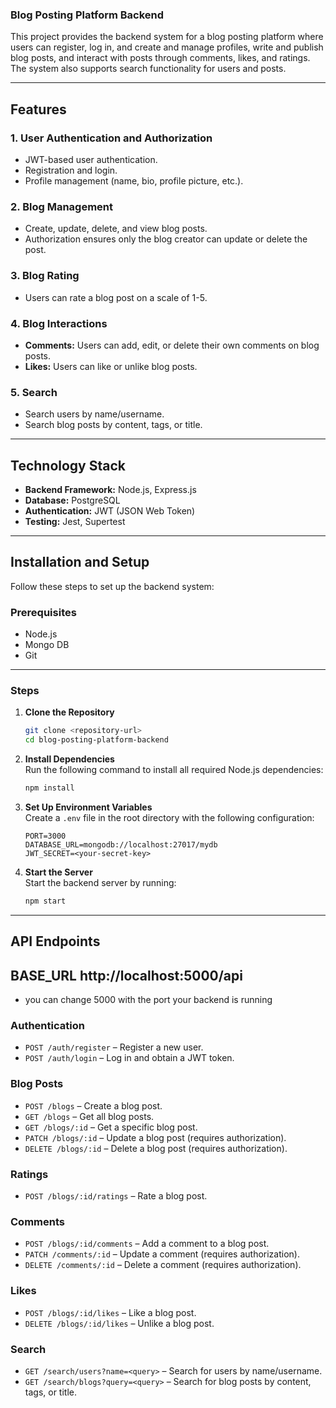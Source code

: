 ### Blog Posting Platform Backend

This project provides the backend system for a blog posting platform where users can register, log in, and create and manage profiles, write and publish blog posts, and interact with posts through comments, likes, and ratings. The system also supports search functionality for users and posts.

---

## Features

### 1. User Authentication and Authorization

- JWT-based user authentication.
- Registration and login.
- Profile management (name, bio, profile picture, etc.).

### 2. Blog Management

- Create, update, delete, and view blog posts.
- Authorization ensures only the blog creator can update or delete the post.

### 3. Blog Rating

- Users can rate a blog post on a scale of 1-5.

### 4. Blog Interactions

- **Comments:** Users can add, edit, or delete their own comments on blog posts.
- **Likes:** Users can like or unlike blog posts.

### 5. Search

- Search users by name/username.
- Search blog posts by content, tags, or title.

---

## Technology Stack

- **Backend Framework:** Node.js, Express.js
- **Database:** PostgreSQL
- **Authentication:** JWT (JSON Web Token)
- **Testing:** Jest, Supertest

---

## Installation and Setup

Follow these steps to set up the backend system:

### Prerequisites

- Node.js
- Mongo DB
- Git

---

### Steps

1. **Clone the Repository**

   ```bash
   git clone <repository-url>
   cd blog-posting-platform-backend
   ```

2. **Install Dependencies**  
   Run the following command to install all required Node.js dependencies:

   ```bash
   npm install
   ```

3. **Set Up Environment Variables**  
   Create a `.env` file in the root directory with the following configuration:

   ```plaintext
   PORT=3000
   DATABASE_URL=mongodb://localhost:27017/mydb
   JWT_SECRET=<your-secret-key>
   ```

4. **Start the Server**  
   Start the backend server by running:

   ```bash
   npm start
   ```

---

## API Endpoints

## BASE_URL http://localhost:5000/api
- you can change 5000 with the port your backend is running

### Authentication

- `POST /auth/register` – Register a new user.
- `POST /auth/login` – Log in and obtain a JWT token.

### Blog Posts

- `POST /blogs` – Create a blog post.
- `GET /blogs` – Get all blog posts.
- `GET /blogs/:id` – Get a specific blog post.
- `PATCH /blogs/:id` – Update a blog post (requires authorization).
- `DELETE /blogs/:id` – Delete a blog post (requires authorization).

### Ratings

- `POST /blogs/:id/ratings` – Rate a blog post.

### Comments

- `POST /blogs/:id/comments` – Add a comment to a blog post.
- `PATCH /comments/:id` – Update a comment (requires authorization).
- `DELETE /comments/:id` – Delete a comment (requires authorization).

### Likes

- `POST /blogs/:id/likes` – Like a blog post.
- `DELETE /blogs/:id/likes` – Unlike a blog post.

### Search

- `GET /search/users?name=<query>` – Search for users by name/username.
- `GET /search/blogs?query=<query>` – Search for blog posts by content, tags, or title.


